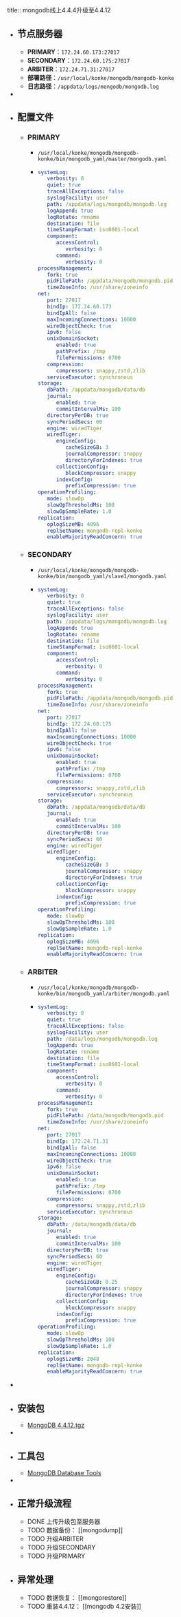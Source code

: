 title:: mongodb线上4.4.4升级至4.4.12

- ## 节点服务器
	- **PRIMARY**：`172.24.60.173:27017`
	- **SECONDARY**：`172.24.60.175:27017`
	- **ARBITER**：`172.24.71.31:27017`
	- **部署路径**：`/usr/local/konke/mongodb/mongodb-konke`
	- **日志路径**：`/appdata/logs/mongodb/mongodb.log`
-
- ## 配置文件
	- ### PRIMARY
		- `/usr/local/konke/mongodb/mongodb-konke/bin/mongodb_yaml/master/mongodb.yaml`
		- ```yaml
		  systemLog:
		     verbosity: 0
		     quiet: true
		     traceAllExceptions: false
		     syslogFacility: user
		     path: /appdata/logs/mongodb/mongodb.log
		     logAppend: true
		     logRotate: rename
		     destination: file
		     timeStampFormat: iso8601-local
		     component:
		        accessControl:
		           verbosity: 0
		        command:
		           verbosity: 0
		  processManagement:
		     fork: true
		     pidFilePath: /appdata/mongodb/mongodb.pid
		     timeZoneInfo: /usr/share/zoneinfo
		  net:
		     port: 27017
		     bindIp: 172.24.60.173
		     bindIpAll: false
		     maxIncomingConnections: 10000
		     wireObjectCheck: true
		     ipv6: false
		     unixDomainSocket:
		        enabled: true
		        pathPrefix: /tmp
		        filePermissions: 0700
		     compression:
		        compressors: snappy,zstd,zlib
		     serviceExecutor: synchronous
		  storage:
		     dbPath: /appdata/mongodb/data/db
		     journal:
		        enabled: true
		        commitIntervalMs: 100
		     directoryPerDB: true
		     syncPeriodSecs: 60
		     engine: wiredTiger
		     wiredTiger:
		        engineConfig:
		           cacheSizeGB: 3
		           journalCompressor: snappy
		           directoryForIndexes: true
		        collectionConfig:
		           blockCompressor: snappy
		        indexConfig:
		           prefixCompression: true
		  operationProfiling:
		     mode: slowOp
		     slowOpThresholdMs: 100
		     slowOpSampleRate: 1.0
		  replication:
		     oplogSizeMB: 4096
		     replSetName: mongodb-repl-konke
		     enableMajorityReadConcern: true
		  ```
	- ### SECONDARY
		- `/usr/local/konke/mongodb/mongodb-konke/bin/mongodb_yaml/slave1/mongodb.yaml`
		- ```yaml
		  systemLog:
		     verbosity: 0
		     quiet: true
		     traceAllExceptions: false
		     syslogFacility: user
		     path: /appdata/logs/mongodb/mongodb.log
		     logAppend: true
		     logRotate: rename
		     destination: file
		     timeStampFormat: iso8601-local
		     component:
		        accessControl:
		           verbosity: 0
		        command:
		           verbosity: 0
		  processManagement:
		     fork: true
		     pidFilePath: /appdata/mongodb/mongodb.pid
		     timeZoneInfo: /usr/share/zoneinfo
		  net:
		     port: 27017
		     bindIp: 172.24.60.175
		     bindIpAll: false
		     maxIncomingConnections: 10000
		     wireObjectCheck: true
		     ipv6: false
		     unixDomainSocket:
		        enabled: true
		        pathPrefix: /tmp
		        filePermissions: 0700
		     compression:
		        compressors: snappy,zstd,zlib
		     serviceExecutor: synchronous
		  storage:
		     dbPath: /appdata/mongodb/data/db
		     journal:
		        enabled: true
		        commitIntervalMs: 100
		     directoryPerDB: true
		     syncPeriodSecs: 60
		     engine: wiredTiger
		     wiredTiger:
		        engineConfig:
		           cacheSizeGB: 3
		           journalCompressor: snappy
		           directoryForIndexes: true
		        collectionConfig:
		           blockCompressor: snappy
		        indexConfig:
		           prefixCompression: true
		  operationProfiling:
		     mode: slowOp
		     slowOpThresholdMs: 100
		     slowOpSampleRate: 1.0
		  replication:
		     oplogSizeMB: 4096
		     replSetName: mongodb-repl-konke
		     enableMajorityReadConcern: true
		  ```
	- ### ARBITER
		- `/usr/local/konke/mongodb/mongodb-konke/bin/mongodb_yaml/arbiter/mongodb.yaml`
		- ```yaml
		  systemLog:
		     verbosity: 0
		     quiet: true
		     traceAllExceptions: false
		     syslogFacility: user
		     path: /data/logs/mongodb/mongodb.log
		     logAppend: true
		     logRotate: rename
		     destination: file
		     timeStampFormat: iso8601-local
		     component:
		        accessControl:
		           verbosity: 0
		        command:
		           verbosity: 0
		  processManagement:
		     fork: true
		     pidFilePath: /data/mongodb/mongodb.pid
		     timeZoneInfo: /usr/share/zoneinfo
		  net:
		     port: 27017
		     bindIp: 172.24.71.31
		     bindIpAll: false
		     maxIncomingConnections: 10000
		     wireObjectCheck: true
		     ipv6: false
		     unixDomainSocket:
		        enabled: true
		        pathPrefix: /tmp
		        filePermissions: 0700
		     compression:
		        compressors: snappy,zstd,zlib
		     serviceExecutor: synchronous
		  storage:
		     dbPath: /data/mongodb/data/db
		     journal:
		        enabled: true
		        commitIntervalMs: 100
		     directoryPerDB: true
		     syncPeriodSecs: 60
		     engine: wiredTiger
		     wiredTiger:
		        engineConfig:
		           cacheSizeGB: 0.25
		           journalCompressor: snappy
		           directoryForIndexes: true
		        collectionConfig:
		           blockCompressor: snappy
		        indexConfig:
		           prefixCompression: true
		  operationProfiling:
		     mode: slowOp
		     slowOpThresholdMs: 100
		     slowOpSampleRate: 1.0
		  replication:
		     oplogSizeMB: 2048
		     replSetName: mongodb-repl-konke
		     enableMajorityReadConcern: true
		  ```
-
- ## 安装包
	- [MongoDB 4.4.12.tgz](https://fastdl.mongodb.org/linux/mongodb-linux-x86_64-rhel70-4.4.12.tgz)
-
- ## 工具包
	- [MongoDB Database Tools](https://fastdl.mongodb.org/tools/db/mongodb-database-tools-rhel70-x86_64-100.5.2.tgz)
-
- ## 正常升级流程
	- DONE 上传升级包至服务器
	- TODO 数据备份： [[mongodump]]
	- TODO 升级ARBITER
	- TODO 升级SECONDARY
	- TODO 升级PRIMARY
- ## 异常处理
	- TODO 数据恢复： [[mongorestore]]
	- TODO 重装4.4.12： [[mongodb 4.2安装]]